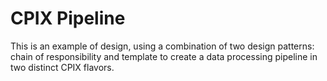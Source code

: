 # CPIX Pipeline

This is an example of design, using a combination of two design patterns: chain of responsibility and template to create a data processing pipeline in two distinct CPIX flavors.
